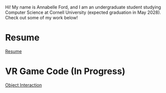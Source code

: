 Hi! My name is Annabelle Ford, and I am an undergraduate student studying Computer Science at Cornell University (expected graduation in May 2028). Check out some of my work below!

# Resume
[Resume](more-information/resume)

# VR Game Code (In Progress)
[Object Interaction](object-interaction)
